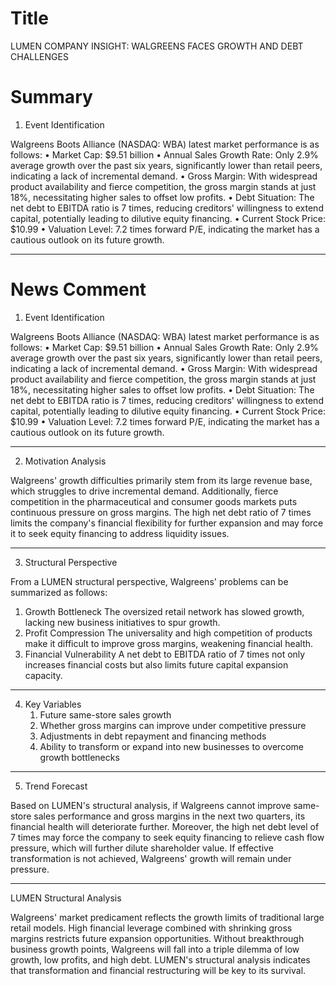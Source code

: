 # Title
LUMEN COMPANY INSIGHT: WALGREENS FACES GROWTH AND DEBT CHALLENGES

# Summary
1. Event Identification

Walgreens Boots Alliance (NASDAQ: WBA) latest market performance is as follows:
   • Market Cap: $9.51 billion
   • Annual Sales Growth Rate: Only 2.9% average growth over the past six years, significantly lower than retail peers, indicating a lack of incremental demand.
   • Gross Margin: With widespread product availability and fierce competition, the gross margin stands at just 18%, necessitating higher sales to offset low profits.
   • Debt Situation: The net debt to EBITDA ratio is 7 times, reducing creditors' willingness to extend capital, potentially leading to dilutive equity financing.
   • Current Stock Price: $10.99
   • Valuation Level: 7.2 times forward P/E, indicating the market has a cautious outlook on its future growth.

---

# News Comment
1. Event Identification

Walgreens Boots Alliance (NASDAQ: WBA) latest market performance is as follows:
   • Market Cap: $9.51 billion
   • Annual Sales Growth Rate: Only 2.9% average growth over the past six years, significantly lower than retail peers, indicating a lack of incremental demand.
   • Gross Margin: With widespread product availability and fierce competition, the gross margin stands at just 18%, necessitating higher sales to offset low profits.
   • Debt Situation: The net debt to EBITDA ratio is 7 times, reducing creditors' willingness to extend capital, potentially leading to dilutive equity financing.
   • Current Stock Price: $10.99
   • Valuation Level: 7.2 times forward P/E, indicating the market has a cautious outlook on its future growth.

---

2. Motivation Analysis

Walgreens' growth difficulties primarily stem from its large revenue base, which struggles to drive incremental demand. Additionally, fierce competition in the pharmaceutical and consumer goods markets puts continuous pressure on gross margins. The high net debt ratio of 7 times limits the company's financial flexibility for further expansion and may force it to seek equity financing to address liquidity issues.

---

3. Structural Perspective

From a LUMEN structural perspective, Walgreens' problems can be summarized as follows:
   1. Growth Bottleneck
   The oversized retail network has slowed growth, lacking new business initiatives to spur growth.
   2. Profit Compression
   The universality and high competition of products make it difficult to improve gross margins, weakening financial health.
   3. Financial Vulnerability
   A net debt to EBITDA ratio of 7 times not only increases financial costs but also limits future capital expansion capacity.

---

4. Key Variables
   1. Future same-store sales growth
   2. Whether gross margins can improve under competitive pressure
   3. Adjustments in debt repayment and financing methods
   4. Ability to transform or expand into new businesses to overcome growth bottlenecks

---

5. Trend Forecast

Based on LUMEN's structural analysis, if Walgreens cannot improve same-store sales performance and gross margins in the next two quarters, its financial health will deteriorate further. Moreover, the high net debt level of 7 times may force the company to seek equity financing to relieve cash flow pressure, which will further dilute shareholder value. If effective transformation is not achieved, Walgreens' growth will remain under pressure.

---

LUMEN Structural Analysis

Walgreens' market predicament reflects the growth limits of traditional large retail models. High financial leverage combined with shrinking gross margins restricts future expansion opportunities. Without breakthrough business growth points, Walgreens will fall into a triple dilemma of low growth, low profits, and high debt. LUMEN's structural analysis indicates that transformation and financial restructuring will be key to its survival.
